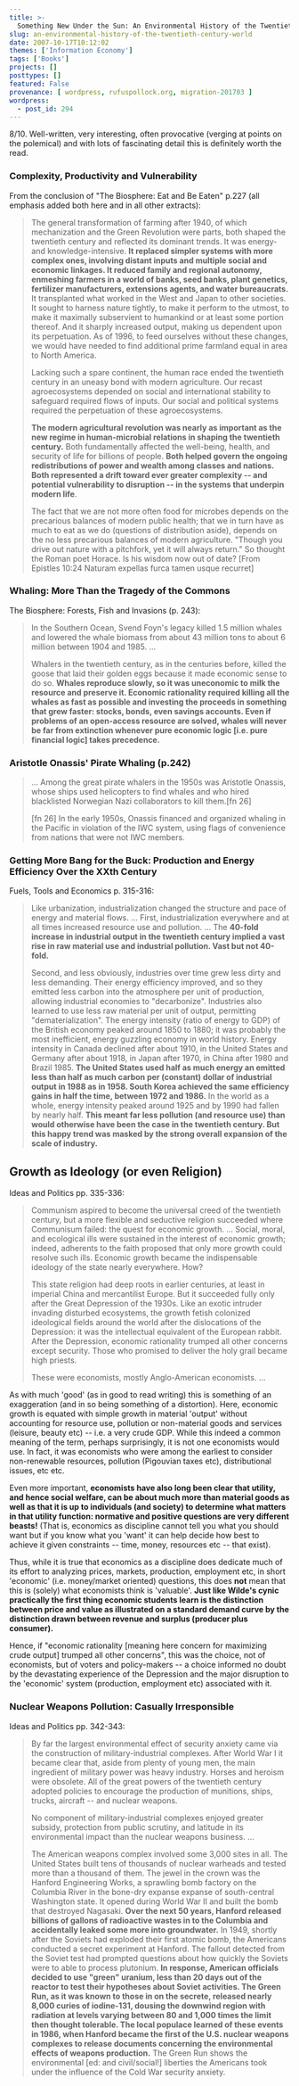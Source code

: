 ```yaml
---
title: >-
  Something New Under the Sun: An Environmental History of the Twentieth Century World by J.R. McNeill
slug: an-environmental-history-of-the-twentieth-century-world
date: 2007-10-17T10:12:02
themes: ['Information Economy']
tags: ['Books']
projects: []
posttypes: []
featured: False
provenance: [ wordpress, rufuspollock.org, migration-201703 ]
wordpress:
  - post_id: 294
---
```


8/10. Well-written, very interesting, often provocative (verging at points on the polemical) and with lots of fascinating detail this is definitely worth the read.

### Complexity, Productivity and Vulnerability 

From the conclusion of "The Biosphere: Eat and Be Eaten" p.227 (all emphasis added both here and in all other extracts):

> The general transformation of farming after 1940, of which mechanization and the Green Revolution were parts, both shaped the twentieth century and reflected its dominant trends. It was energy- and knowledge-intensive. **It replaced simpler systems with more complex ones, involving distant inputs and multiple social and economic linkages. It reduced family and regional autonomy, enmeshing farmers in a world of banks, seed banks, plant genetics, fertilizer manufacturers, extensions agents, and water bureaucrats.** It transplanted what worked in the West and Japan to other societies. It sought to harness nature tightly, to make it perform to the utmost, to make it maximally subservient to humankind or at least some portion thereof. And it sharply increased output, making us dependent upon its perpetuation. As of 1996, to feed ourselves without these changes, we would have needed to find additional prime farmland equal in area to North America.
>
> Lacking such a spare continent, the human race ended the twentieth century in an uneasy bond with modern agriculture. Our recast agroecosystems depended on social and international stability to safeguard required flows of inputs. Our social and political systems required the perpetuation of these agroecosystems.
>
> **The modern agricultural revolution was nearly as important as the new regime in human-microbial relations in shaping the twentieth century.** Both fundamentally affected the well-being, health, and security of life for billions of people. **Both helped govern the ongoing redistributions of power and wealth among classes and nations. Both represented a drift toward ever greater complexity -- and potential vulnerability to disruption -- in the systems that underpin modern life**.
>
> The fact that we are not more often food for microbes depends on the precarious balances of modern public health; that we in turn have as much to eat as we do (questions of distribution aside), depends on the no less precarious balances of modern agriculture. "Though you drive out nature with a pitchfork, yet it will always return." So thought the Roman poet Horace. Is his wisdom now out of date? [From Epistles 10:24 Naturam expellas furca tamen usque recurret] 


### Whaling: More Than the Tragedy of the Commons

The Biosphere: Forests, Fish and Invasions (p. 243):

> In the Southern Ocean, Svend Foyn's legacy killed 1.5 million whales and lowered the whale biomass from about 43 million tons to about 6 million between 1904 and 1985. ...
>
> Whalers in the twentieth century, as in the centuries before, killed the goose that laid their golden eggs because it made economic sense to do so. **Whales reproduce slowly, so it was uneconomic to milk the resource and preserve it. Economic rationality required killing all the whales as fast as possible and investing the proceeds in something that grew faster: stocks, bonds, even savings accounts. Even if problems of an open-access resource are solved, whales will never be far from extinction whenever pure economic logic [i.e. pure financial logic] takes precedence.**

### Aristotle Onassis' Pirate Whaling (p.242)

> ... Among the great pirate whalers in the 1950s was Aristotle Onassis, whose ships used helicopters to find whales and who hired blacklisted Norwegian Nazi collaborators to kill them.[fn 26]
>
> [fn 26] In the early 1950s, Onassis financed and organized whaling in the Pacific in violation of the IWC system, using flags of convenience from nations that were not IWC members.

### Getting More Bang for the Buck: Production and Energy Efficiency Over the XXth Century

Fuels, Tools and Economics p. 315-316:

> Like urbanization, industrialization changed the structure and pace of energy and material flows. ... First, industrialization everywhere and at all times increased resource use and pollution. ... The **40-fold increase in industrial output in the twentieth century implied a vast rise in raw material use and industrial pollution. Vast but not 40-fold.**
> 
> Second, and less obviously, industries over time grew less dirty and less demanding. Their energy efficiency improved, and so they emitted less carbon into the atmosphere per unit of production, allowing industrial economies to "decarbonize". Industries also learned to use less raw material per unit of output, permitting "dematerialization". The energy intensity (ratio of energy to GDP) of the British economy peaked around 1850 to 1880; it was probably the most inefficient, energy guzzling economy in world history. Energy intensity in Canada declined after about 1910, in the United States and Germany after about 1918, in Japan after 1970, in China after 1980 and Brazil 1985. **The United States used half as much energy an emitted less than half as much carbon per (constant) dollar of industrial output in 1988 as in 1958. South Korea achieved the same efficiency gains in half the time, between 1972 and 1986.** In the world as a whole, energy intensity peaked around 1925 and by 1990 had fallen by nearly half. **This meant far less pollution (and resource use) than would otherwise have been the case in the twentieth century. But this happy trend was masked by the strong overall expansion of the scale of industry.**

## Growth as Ideology (or even Religion)

Ideas and Politics pp. 335-336:

> Communism aspired to become the universal creed of the twentieth century, but a more flexible and seductive religion succeeded where Communisum failed: the quest for economic growth. ... Social, moral, and ecological ills were sustained in the interest of economic growth; indeed, adherents to the faith proposed that only more growth could resolve such ills. Economic growth became the indispensable ideology of the state nearly everywhere. How?
>
> This state religion had deep roots in earlier centuries, at least in imperial China and mercantilist Europe. But it succeeded fully only after the Great Depression of the 1930s. Like an exotic intruder invading disturbed ecosystems, the growth fetish colonized ideological fields around the world after the dislocations of the Depression: it was the intellectual equivalent of the European rabbit. After the Depression, economic rationality trumped all other concerns except security. Those who promised to deliver the holy grail became high priests.
>
> These were economists, mostly Anglo-American economists. ...

As with much 'good' (as in good to read writing) this is something of an exaggeration (and in so being something of a distortion). Here, economic growth is equated with simple growth in material 'output' without accounting for resource use, pollution or non-material goods and services (leisure, beauty etc) -- i.e. a very crude GDP. While this indeed a common meaning of the term, perhaps surprisingly, it is not one economists would use. In fact, it was economists who were among the earliest to consider non-renewable resources, pollution (Pigouvian taxes etc), distributional issues, etc etc.

Even more important, **economists have also long been clear that utility, and hence social welfare, can be about much more than material goods as well as that it is up to individuals (and society) to determine what matters in that utility function: normative and positive questions are very different beasts!** (That is, economics as discipline cannot tell you what you should want but if you know what you 'want' it can help decide how best to achieve it given constraints -- time, money, resources etc -- that exist).

Thus, while it is true that economics as a discipline does dedicate much of its effort to analyzing prices, markets, production, employment etc, in short 'economic' (i.e. money/market oriented) questions, this does **not** mean that this is (solely) what economists think is 'valuable'. **Just like Wilde's cynic practically the first thing economic students learn is the distinction between price and value as illustrated on a standard demand curve by the distinction drawn between revenue and surplus (producer plus consumer).**

Hence, if "economic rationality [meaning here concern for maximizing crude output] trumped all other concerns", this was the choice, not of economists, but of voters and policy-makers -- a choice informed no doubt by the devastating experience of the Depression and the major disruption to the 'economic' system (production, employment etc) associated with it.

### Nuclear Weapons Pollution: Casually Irresponsible

Ideas and Politics pp. 342-343:

> By far the largest environmental effect of security anxiety came via the construction of military-industrial complexes. After World War I it  became clear that, aside from plenty of young men, the main ingredient of military power was heavy industry. Horses and heroism were obsolete. All of the great powers of the twentieth century adopted policies to encourage the production of munitions, ships, trucks, aircraft -- and nuclear weapons.
>
> No component of military-industrial complexes enjoyed greater subsidy, protection from public scrutiny, and latitude in its environmental impact than the nuclear weapons business. ... <!-- At least nine countries built nuclear weapons, although only seven admitted doing so (USA, U.K., France USSR, China, India and Pakistan). Israel and South Africa developed nuclear weapons while pretending they hadn't. -->
>
> The American weapons complex involved some 3,000 sites in all. The United States built tens of thousands of nuclear warheads and tested more than a thousand of them. The jewel in the crown was the Hanford Engineering Works, a sprawling bomb factory on the Columbia River in the bone-dry expanse expanse of south-central Washington state. It opened during World War II and built the bomb that destroyed Nagasaki. **Over the next 50 years, Hanford released billions of gallons of radioactive wastes in to the Columbia and accidentally leaked some more into groundwater.** In 1949, shortly after the Soviets had exploded their first atomic bomb, the Americans conducted a secret experiment at Hanford. The fallout detected from the Soviet test had prompted questions about how quickly the Soviets were to able to process plutonium. **In response, American officials decided to use "green" uranium, less than 20 days out of the reactor to test their hypotheses about Soviet activities. The Green Run, as it was known to those in on the secrete, released nearly 8,000 curies of iodine-131, dousing the downwind region with radiation at levels varying between 80 and 1,000 times the limit then thought tolerable. The local populace learned of these events in 1986, when Hanford became the first of the U.S. nuclear weapons complexes to release documents concerning the environmental effects of weapons production.** The Green Run shows the environmental [ed: and civil/social!] liberties the Americans took under the influence of the Cold War security anxiety.



